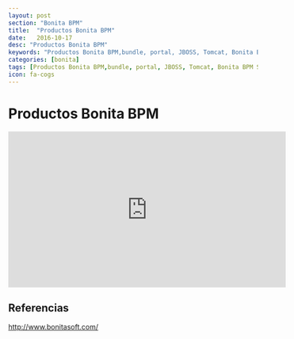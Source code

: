 ```yaml
---
layout: post
section: "Bonita BPM"
title:  "Productos Bonita BPM"
date:   2016-10-17
desc: "Productos Bonita BPM"
keywords: "Productos Bonita BPM,bundle, portal, JBOSS, Tomcat, Bonita BPM Studio"
categories: [bonita]
tags: [Productos Bonita BPM,bundle, portal, JBOSS, Tomcat, Bonita BPM Studio]
icon: fa-cogs
---
```


# Productos Bonita BPM

<iframe width="560" height="315" src="https://www.youtube.com/embed/29jevhdg1Jk?list=PLkQrLrDQK4Z3Ncpm1CLbHs0CvqYV1XJXU" frameborder="0" allowfullscreen></iframe>


## Referencias

<http://www.bonitasoft.com/>
